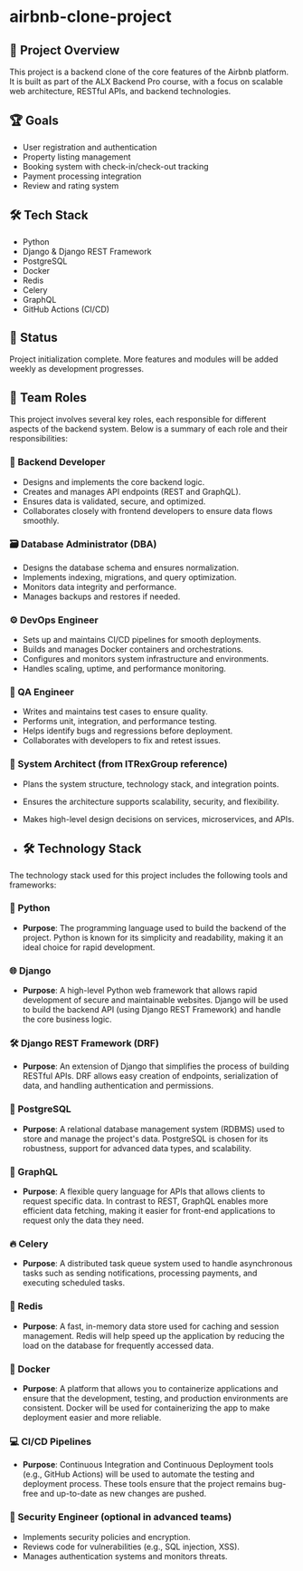 # airbnb-clone-project
## 📌 Project Overview

This project is a backend clone of the core features of the Airbnb platform. It is built as part of the ALX Backend Pro course, with a focus on scalable web architecture, RESTful APIs, and backend technologies.

## 🏆 Goals

- User registration and authentication
- Property listing management
- Booking system with check-in/check-out tracking
- Payment processing integration
- Review and rating system

## 🛠️ Tech Stack

- Python
- Django & Django REST Framework
- PostgreSQL
- Docker
- Redis
- Celery
- GraphQL
- GitHub Actions (CI/CD)

## 🚀 Status

Project initialization complete. More features and modules will be added weekly as development progresses.
## 👥 Team Roles

This project involves several key roles, each responsible for different aspects of the backend system. Below is a summary of each role and their responsibilities:

### 🧱 Backend Developer
- Designs and implements the core backend logic.
- Creates and manages API endpoints (REST and GraphQL).
- Ensures data is validated, secure, and optimized.
- Collaborates closely with frontend developers to ensure data flows smoothly.

### 🗃️ Database Administrator (DBA)
- Designs the database schema and ensures normalization.
- Implements indexing, migrations, and query optimization.
- Monitors data integrity and performance.
- Manages backups and restores if needed.

### ⚙️ DevOps Engineer
- Sets up and maintains CI/CD pipelines for smooth deployments.
- Builds and manages Docker containers and orchestrations.
- Configures and monitors system infrastructure and environments.
- Handles scaling, uptime, and performance monitoring.

### 🧪 QA Engineer
- Writes and maintains test cases to ensure quality.
- Performs unit, integration, and performance testing.
- Helps identify bugs and regressions before deployment.
- Collaborates with developers to fix and retest issues.

### 🧠 System Architect (from ITRexGroup reference)
- Plans the system structure, technology stack, and integration points.
- Ensures the architecture supports scalability, security, and flexibility.
- Makes high-level design decisions on services, microservices, and APIs.

- ## 🛠️ Technology Stack

The technology stack used for this project includes the following tools and frameworks:

### 🐍 Python
- **Purpose**: The programming language used to build the backend of the project. Python is known for its simplicity and readability, making it an ideal choice for rapid development.

### 🌐 Django
- **Purpose**: A high-level Python web framework that allows rapid development of secure and maintainable websites. Django will be used to build the backend API (using Django REST Framework) and handle the core business logic.

### 🛠️ Django REST Framework (DRF)
- **Purpose**: An extension of Django that simplifies the process of building RESTful APIs. DRF allows easy creation of endpoints, serialization of data, and handling authentication and permissions.

### 🐘 PostgreSQL
- **Purpose**: A relational database management system (RDBMS) used to store and manage the project's data. PostgreSQL is chosen for its robustness, support for advanced data types, and scalability.

### 🔄 GraphQL
- **Purpose**: A flexible query language for APIs that allows clients to request specific data. In contrast to REST, GraphQL enables more efficient data fetching, making it easier for front-end applications to request only the data they need.

### 🔥 Celery
- **Purpose**: A distributed task queue system used to handle asynchronous tasks such as sending notifications, processing payments, and executing scheduled tasks.

### 🧮 Redis
- **Purpose**: A fast, in-memory data store used for caching and session management. Redis will help speed up the application by reducing the load on the database for frequently accessed data.

### 🐳 Docker
- **Purpose**: A platform that allows you to containerize applications and ensure that the development, testing, and production environments are consistent. Docker will be used for containerizing the app to make deployment easier and more reliable.

### 💻 CI/CD Pipelines
- **Purpose**: Continuous Integration and Continuous Deployment tools (e.g., GitHub Actions) will be used to automate the testing and deployment process. These tools ensure that the project remains bug-free and up-to-date as new changes are pushed.



### 🔐 Security Engineer (optional in advanced teams)
- Implements security policies and encryption.
- Reviews code for vulnerabilities (e.g., SQL injection, XSS).
- Manages authentication systems and monitors threats.


